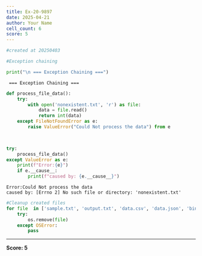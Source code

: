 ```yaml
---
title: Ex-20-9897
date: 2025-04-21
author: Your Name
cell_count: 6
score: 5
---
```


```python
#created at 20250403
```


```python
#Exception chaining 
```


```python
print("\n === Exception Chaining ===")
```

    
     === Exception Chaining ===



```python
def process_file_data():
    try:
        with open('nonexistent.txt', 'r') as file:
            data = file.read()
            return int(data)
    except FileNotFoundError as e:
        raise ValueError("Could Not process the data") from e

                    
```


```python
try:
    process_file_data()
except ValueError as e:
    print(f"Error:{e}")
    if e.__cause__:
        print(f"caused by: {e.__cause__}")
```

    Error:Could Not process the data
    caused by: [Errno 2] No such file or directory: 'nonexistent.txt'



```python
#Cleanup created files
for file  in ['sample.txt', 'output.txt', 'data.csv', 'data.json', 'binary.dat', 'modes.txt', 'dict_data.csv']
    try:
        os.remove(file)
    except OSError:
        pass
```


---
**Score: 5**